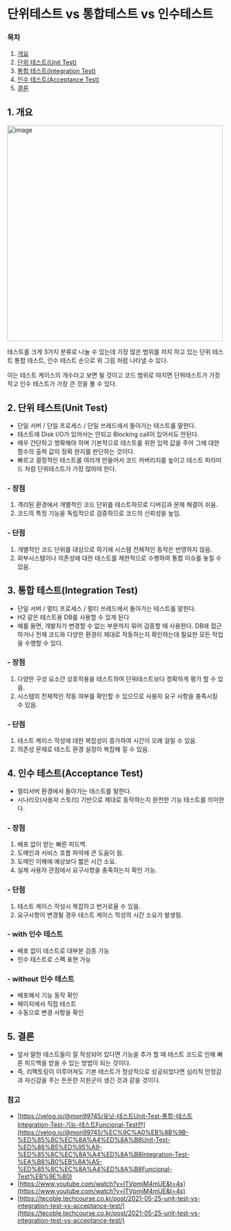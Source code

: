 # 단위테스트 vs 통합테스트 vs 인수테스트

### 목차

1. [개요](#1-개요)
2. [단위 테스트(Unit Test)](#2-단위-테스트unit-test)
3. [통합 테스트(Integration Test)](#3-통합-테스트integration-test9)
4. [인수 테스트(Acceptance Test)](#4-인수-테스트acceptance-test)
5. [결론](#5-결론)

## 1. 개요

<img width="500" alt="image" src="https://github.com/Jammini/TIL/assets/59176149/2e5d45dd-c969-438d-8db0-f4c9720c3f4a">


테스트를 크게 3가지 분류로 나눌 수 있는데 가장 많은 범위를 차지 하고 있는 단위 테스트 통합 테스트, 인수 테스트 순으로 위 그림 처럼 나타낼 수 있다.

이는 테스트 케이스의 개수라고 보면 될 것이고 코드 범위로 따지면 단위테스트가 가장 작고 인수 테스트가 가장 큰 것을 볼 수 있다.
## 2. 단위 테스트(Unit Test)

- 단일 서버 / 단일 프로세스 / 단일 쓰레드에서 돌아가는 테스트를 말한다.
- 테스트에 Disk I/O가 있어서는 안되고 Blocking call이 있어서도 안된다.
- 매우 간단하고 명확해야 하며 기본적으로 테스트를 위한 입력 값을 주어 그에 대한 함수의 출력 값이 정확 한지를 판단하는 것이다.
- 빠르고 결정적인 테스트를 여러개 만들어서 코드 커버리지를 높이고 테스트 피라미드 처럼 단위테스트가 가장 많아야 한다.

### - 장점

1. 격리된 환경에서 개별적인 코드 단위를 테스트하므로 디버깅과 문제 해결이 쉬움.
2. 코드의 특정 기능을 독립적으로 검증하므로 코드의 신뢰성을 높임.

### - 단점

1. 개별적인 코드 단위를 대상으로 하기에 시스템 전체적인 동작은 반영하지 않음.
2. 외부시스템이나 의존성에 대한 테스트를 제한적으로 수행하여 통합 이슈를 놓칠 수 있음.

## 3. 통합 테스트(Integration Test)

- 단일 서버 / 멀티 프로세스 / 멀티 쓰레드에서 돌아가는 테스트를 말한다.
- H2 같은 테스트용 DB를 사용할 수 있게 된다
- 예를 들면, 개발자가 변경할 수 없는 부분까지 묶어 검증할 때 사용한다. DB에 접근하거나 전체 코드와 다양한 환경이 제대로 작동하는지 확인하는데 필요한 모든 작업을 수행할 수 있다.

### - 장점

1. 다양한 구성 요소간 상호작용을 테스트하여 단위테스트보다 정확하게 평가 할 수 있음.
2. 시스템의 전체적인 작동 여부를 확인할 수 있으므로 사용자 요구 사항을 충족시킬 수 있음.

### - 단점

1. 테스트 케이스 작성에 대한 복잡성이 증가하여 시간이 오래 걸릴 수 있음.
2. 의존성 문제로 테스트 환경 설정이 복잡해 질 수 있음.

## 4. 인수 테스트(Acceptance Test)

- 멀티서버 환경에서 돌아가는 테스트를 말한다.
- 시나리오(사용자 스토리) 기반으로 제대로 동작하는지 완전한 기능 테스트를 의미한다.

### - 장점

1. 배포 없이 받는 빠른 피드백.
2. 도메인과 서비스 흐름 파악에 큰 도움이 됨.
3. 도메인 이해에 예상보다 짧은 시간 소요.
4. 실제 사용자 관점에서 요구사항을 충족하는지 확인 가능.

### - 단점

1. 테스트 케이스 작성시 복잡하고 번거로울 수 있음.
2. 요구사항이 변경될 경우 테스트 케이스 작성의 시간 소요가 발생됨.

### - with 인수 테스트

- 배포 없이 테스트로 대부분 검증 가능
- 인수 테스트로 스펙 표현 가능

### - without 인수 테스트

- 배포해서 기능 동작 확인
- 페이지에서 직접 테스트
- 수동으로 변경 사항을 확인

## 5. 결론

- 앞서 말한 테스트들이 잘 작성되어 있다면 기능을 추가 할 때 테스트 코드로 인해 빠른 피드백을 받을 수 있는 방법이 되는 것이다.
- 즉, 리팩토링이 이루어져도 기본 테스트가 정상적으로 성공되었다면 심리적 안정감과 자신감을 주는 든든한 지원군이 생긴 것과 같을 것이다.

### 참고

- [https://velog.io/@mon99745/유닛-테스트Unit-Test-통합-테스트Integration-Test-기능-테스트Funcional-Test란](https://velog.io/@mon99745/%EC%9C%A0%EB%8B%9B-%ED%85%8C%EC%8A%A4%ED%8A%B8Unit-Test-%ED%86%B5%ED%95%A9-%ED%85%8C%EC%8A%A4%ED%8A%B8Integration-Test-%EA%B8%B0%EB%8A%A5-%ED%85%8C%EC%8A%A4%ED%8A%B8Funcional-Test%EB%9E%80)
- [https://www.youtube.com/watch?v=ITVpmjM4mUE&t=4s](https://www.youtube.com/watch?v=ITVpmjM4mUE&t=4s)
- [https://tecoble.techcourse.co.kr/post/2021-05-25-unit-test-vs-integration-test-vs-acceptance-test/](https://tecoble.techcourse.co.kr/post/2021-05-25-unit-test-vs-integration-test-vs-acceptance-test/)
